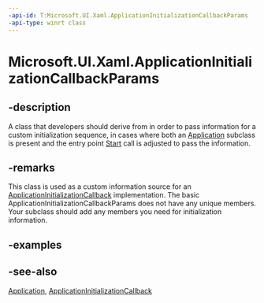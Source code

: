 ```yaml
---
-api-id: T:Microsoft.UI.Xaml.ApplicationInitializationCallbackParams
-api-type: winrt class
---
```


<!-- Class syntax.
public class ApplicationInitializationCallbackParams : Windows.UI.Xaml.IApplicationInitializationCallbackParams
-->

# Microsoft.UI.Xaml.ApplicationInitializationCallbackParams

## -description
A class that developers should derive from in order to pass information for a custom initialization sequence, in cases where both an [Application](application.md) subclass is present and the entry point [Start](application_start_1265583819.md) call is adjusted to pass the information.

## -remarks
This class is used as a custom information source for an [ApplicationInitializationCallback](applicationinitializationcallback.md) implementation. The basic ApplicationInitializationCallbackParams does not have any unique members. Your subclass should add any members you need for initialization information.

## -examples

## -see-also
[Application](application.md), [ApplicationInitializationCallback](applicationinitializationcallback.md)
